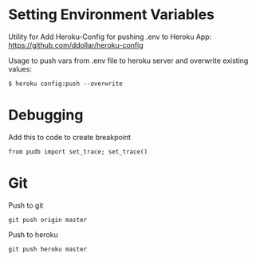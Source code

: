
Setting Environment Variables
=============================
Utility for Add Heroku-Config for pushing .env to Heroku App: https://github.com/ddollar/heroku-config

Usage to push vars from .env file to heroku server and overwrite existing values:

	$ heroku config:push --overwrite

Debugging
=========

Add this to code to create breakpoint

	from pudb import set_trace; set_trace()

Git
===

Push to git

	git push origin master

Push to heroku

	git push heroku master
